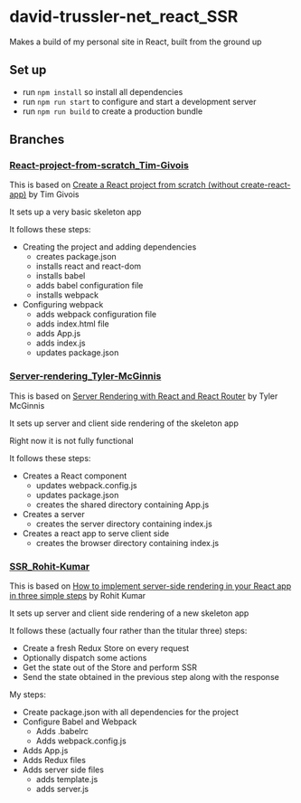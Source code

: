 # david-trussler-net_react_SSR

Makes a build of my personal site in React, built from the ground up

## Set up

- run `npm install` so install all dependencies
- run `npm run start` to configure and start a development server
- run `npm run build` to create a production bundle

## Branches

### [React-project-from-scratch_Tim-Givois](https://github.com/davidtrussler/david-trussler-net_react_SSR/tree/React-project-from-scratch_Tim-Givois)

This is based on [Create a React project from scratch (without create-react-app)](https://medium.com/@tim.givois.mendez/create-a-react-project-from-scratch-without-create-react-app-f02fce4e05b) by Tim Givois

It sets up a very basic skeleton app

It follows these steps: 

- Creating the project and adding dependencies
  - creates package.json
  - installs react and react-dom
  - installs babel
  - adds babel configuration file
  - installs webpack
- Configuring webpack
  - adds webpack configuration file
  - adds index.html file
  - adds App.js
  - adds index.js
  - updates package.json

### [Server-rendering_Tyler-McGinnis](https://github.com/davidtrussler/david-trussler-net_react_SSR/tree/Server-rendering_Tyler-McGinnis)

This is based on [Server Rendering with React and React Router](https://tylermcginnis.com/react-router-server-rendering/) by Tyler McGinnis

It sets up server and client side rendering of the skeleton app

Right now it is not fully functional

It follows these steps: 

- Creates a React component
  - updates webpack.config.js
  - updates package.json
  - creates the shared directory containing App.js
- Creates a server
  - creates the server directory containing index.js
- Creates a react app to serve client side
  - creates the browser directory containing index.js

### [SSR_Rohit-Kumar](https://github.com/davidtrussler/david-trussler-net_react_SSR/tree/SSR_Rohit-Kumar)

This is based on [How to implement server-side rendering in your React app in three simple steps](https://www.freecodecamp.org/news/server-side-rendering-your-react-app-in-three-simple-steps-7a82b95db82e/) by Rohit Kumar

It sets up server and client side rendering of a new skeleton app

It follows these (actually four rather than the titular three) steps: 
- Create a fresh Redux Store on every request
- Optionally dispatch some actions
- Get the state out of the Store and perform SSR
- Send the state obtained in the previous step along with the response

My steps: 
- Create package.json with all dependencies for the project
- Configure Babel and Webpack
  - Adds .babelrc
  - Adds webpack.config.js
- Adds App.js
- Adds Redux files
- Adds server side files
  - adds template.js
  - adds server.js

